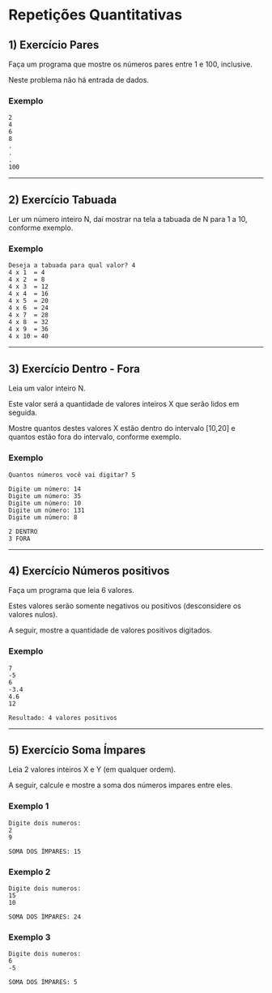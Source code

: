 # Repetições Quantitativas

## 1) Exercício Pares

Faça um programa que mostre os números pares entre 1 e 100, inclusive.

Neste problema não há entrada de dados.

### Exemplo
```
2
4
6
8
.
.
.
100
```

---

## 2) Exercício Tabuada

Ler um número inteiro N, daí mostrar na tela a tabuada de N para 1 a 10, conforme exemplo.

### Exemplo
```
Deseja a tabuada para qual valor? 4
4 x 1  = 4
4 x 2  = 8
4 x 3  = 12
4 x 4  = 16
4 x 5  = 20
4 x 6  = 24
4 x 7  = 28
4 x 8  = 32
4 x 9  = 36
4 x 10 = 40
```

---

## 3) Exercício Dentro - Fora

Leia um valor inteiro N.

Este valor será a quantidade de valores inteiros X que serão lidos em seguida.

Mostre quantos destes valores X estão dentro do intervalo [10,20] e quantos estão fora do intervalo, conforme exemplo.

### Exemplo
```
Quantos números você vai digitar? 5

Digite um número: 14
Digite um número: 35
Digite um número: 10
Digite um número: 131
Digite um número: 8

2 DENTRO
3 FORA
```

---

## 4) Exercício Números positivos

Faça um programa que leia 6 valores.

Estes valores serão somente negativos ou positivos (desconsidere os valores nulos). 

A seguir, mostre a quantidade de valores positivos digitados.

### Exemplo
```
7
-5
6
-3.4
4.6
12

Resultado: 4 valores positivos
```

---

## 5) Exercício Soma Ímpares

Leia 2 valores inteiros X e Y (em qualquer ordem).

A seguir, calcule e mostre a soma dos números impares entre eles.

### Exemplo 1
```
Digite dois numeros:
2
9

SOMA DOS ÍMPARES: 15
```

### Exemplo 2
```
Digite dois numeros:
15
10

SOMA DOS ÍMPARES: 24
```

### Exemplo 3
```
Digite dois numeros:
6
-5

SOMA DOS ÍMPARES: 5
```